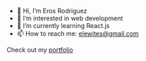 - 👋 Hi, I’m Eros Rodriguez 
- 👀 I’m interested in web development
- 🌱 I’m currently learning React.js
- 📫 How to reach me: elewites@gmail.com

Check out my [portfolio](https://portfolio-eros-2022.netlify.app/)
<!---
elewites/elewites is a ✨ special ✨ repository because its `README.md` (this file) appears on your GitHub profile.
You can click the Preview link to take a look at your changes.
--->

